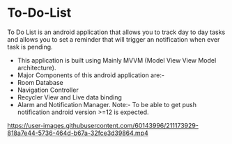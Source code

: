 # To-Do-List
To Do List is an android application that allows you to track day to day tasks and allows you to set a reminder that will trigger an notification when ever
task is pending. 
  * This application is built using  Mainly MVVM (Model View View Model architecture).
  * Major Components of this android application are:-
  * Room Database
  * Navigation Controller
  * Recycler View and Live data binding
  * Alarm and Notification Manager.
  Note:- To be able to get push notification android version >=12 is expected.

https://user-images.githubusercontent.com/60143996/211173929-818a7e44-5736-464d-b67a-32fce3d39864.mp4

